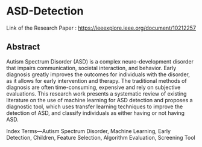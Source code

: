 # ASD-Detection

Link of the Research Paper : https://ieeexplore.ieee.org/document/10212257

## Abstract

Autism Spectrum Disorder (ASD) is a complex
neuro-development disorder that impairs communication, societal interaction, and behavior. Early diagnosis greatly improves
the outcomes for individuals with the disorder, as it allows
for early intervention and therapy. The traditional methods
of diagnosis are often time-consuming, expensive and rely on
subjective evaluations. This research work presents a systematic
review of existing literature on the use of machine learning for
ASD detection and proposes a diagnostic tool, which uses transfer
learning techniques to improve the detection of ASD, and classify
individuals as either having or not having ASD.

Index Terms—Autism Spectrum Disorder, Machine Learning,
Early Detection, Children, Feature Selection, Algorithm Evaluation, Screening Tool
